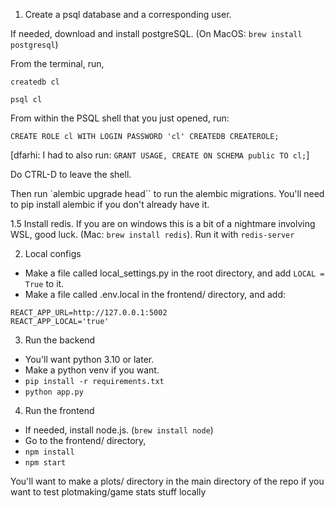 1. Create a psql database and a corresponding user.

If needed, download and install postgreSQL. (On MacOS: `brew install postgresql`)

From the terminal, run,

`createdb cl`

`psql cl`

From within the PSQL shell that you just opened, run:

`CREATE ROLE cl WITH LOGIN PASSWORD 'cl' CREATEDB CREATEROLE;`

[dfarhi: I had to also run: `GRANT USAGE, CREATE ON SCHEMA public TO cl;`]

Do CTRL-D to leave the shell.

Then run `alembic upgrade head`` to run the alembic migrations. You'll need to pip install alembic if you don't already have it.

1.5 Install redis. If you are on windows this is a bit of a nightmare involving WSL, good luck. (Mac: `brew install redis`). Run it with `redis-server`

2. Local configs
* Make a file called local_settings.py in the root directory, and add `LOCAL = True` to it.
* Make a file called .env.local in the frontend/ directory, and add:
```
REACT_APP_URL=http://127.0.0.1:5002
REACT_APP_LOCAL='true'
```

3. Run the backend
* You'll want python 3.10 or later.
* Make a python venv if you want.
* `pip install -r requirements.txt`
* `python app.py`

4. Run the frontend
* If needed, install node.js. (`brew install node`)
* Go to the frontend/ directory,
* `npm install`
* `npm start`

You'll want to make a plots/ directory in the main directory of the repo if you want to test plotmaking/game stats stuff locally
